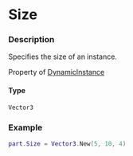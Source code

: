 # Size

### Description

Specifies the size of an instance.

Property of [DynamicInstance](/classes/DynamicInstance/)

#### Type

`Vector3`

### Example

```lua
part.Size = Vector3.New(5, 10, 4)
```
